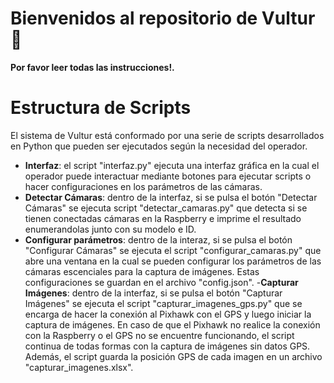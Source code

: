# **Bienvenidos al repositorio de Vultur**🚀
 **Por favor leer todas las instrucciones!.**
# **Estructura de Scripts**
El sistema de Vultur está conformado por una serie de scripts desarrollados en Python que pueden ser ejecutados según la necesidad del operador.
- **Interfaz**: el script "interfaz.py" ejecuta una interfaz gráfica en la cual el operador puede interactuar mediante botones para ejecutar scripts o hacer configuraciones en los parámetros de las cámaras.
- **Detectar Cámaras**: dentro de la interfaz, si se pulsa el botón "Detectar Cámaras" se ejecuta script "detectar_camaras.py" que detecta si se tienen conectadas cámaras en la Raspberry e imprime el resultado enumerandolas junto con su modelo e ID.
- **Configurar parámetros**:  dentro de la interaz, si se pulsa el botón "Configurar Cámaras" se ejecuta el script "configurar_camaras.py" que abre una ventana en la cual se pueden configurar los parámetros de las cámaras escenciales para la captura de imágenes. Estas configuraciones se guardan en el archivo "config.json".
-**Capturar Imágenes**: dentro de la interfaz, si se pulsa el botón "Capturar Imágenes" se ejecuta el script "capturar_imagenes_gps.py" que se encarga de hacer la conexión al Pixhawk con el GPS y luego iniciar la captura de imágenes. En caso de que el Pixhawk no realice la conexión con la Raspberry o el GPS no se encuentre funcionando, el script continua de todas formas con la captura de imágenes sin datos GPS. Además, el script guarda la posición GPS de cada imagen en un archivo "capturar_imagenes.xlsx".

  
